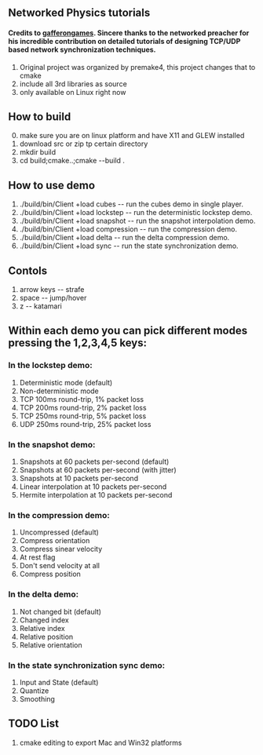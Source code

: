 ## Networked Physics tutorials 
#### Credits to [gafferongames](https://github.com/gafferongames). Sincere thanks to the networked preacher for his incredible contribution on detailed tutorials of designing TCP/UDP based network synchronization techniques.
1. Original project was organized by premake4, this project changes that to cmake
2. include all 3rd libraries as source
3. only available on Linux right now

## How to build
0. make sure you are on linux platform and have X11 and GLEW installed
1. download src or zip tp certain directory
2. mkdir build 
3. cd build;cmake..;cmake --build .


## How to use demo
1. ./build/bin/Client +load cubes 			-- run the cubes demo in single player.
2. ./build/bin/Client +load lockstep 		-- run the deterministic lockstep demo.
3. ./build/bin/Client +load snapshot 		-- run the snapshot interpolation demo.
4. ./build/bin/Client +load compression 	-- run the compression demo.
5. ./build/bin/Client +load delta 			-- run the delta compression demo.
6. ./build/bin/Client +load sync 			-- run the state synchronization demo.

## Contols
1. arrow keys -- strafe
2. space      -- jump/hover
3. z          -- katamari

## Within each demo you can pick different modes pressing the 1,2,3,4,5 keys:
### In the lockstep demo:
1. Deterministic mode (default)
2. Non-deterministic mode
3. TCP 100ms round-trip, 1% packet loss
4. TCP 200ms round-trip, 2% packet loss
5. TCP 250ms round-trip, 5% packet loss
6. UDP 250ms round-trip, 25% packet loss

### In the snapshot demo:
1. Snapshots at 60 packets per-second (default)
2. Snapshots at 60 packets per-second (with jitter)
3. Snapshots at 10 packets per-second
4. Linear interpolation at 10 packets per-second
5. Hermite interpolation at 10 packets per-second

### In the compression demo:
1. Uncompressed (default)
2. Compress orientation
3. Compress sinear velocity
4. At rest flag
5. Don't send velocity at all
6. Compress position
        
### In the delta demo:
1. Not changed bit (default)
2. Changed index
3. Relative index
4. Relative position
5. Relative orientation

### In the state synchronization sync demo:
1. Input and State (default)
2. Quantize
3. Smoothing


## TODO List
1. cmake editing to export Mac and Win32 platforms